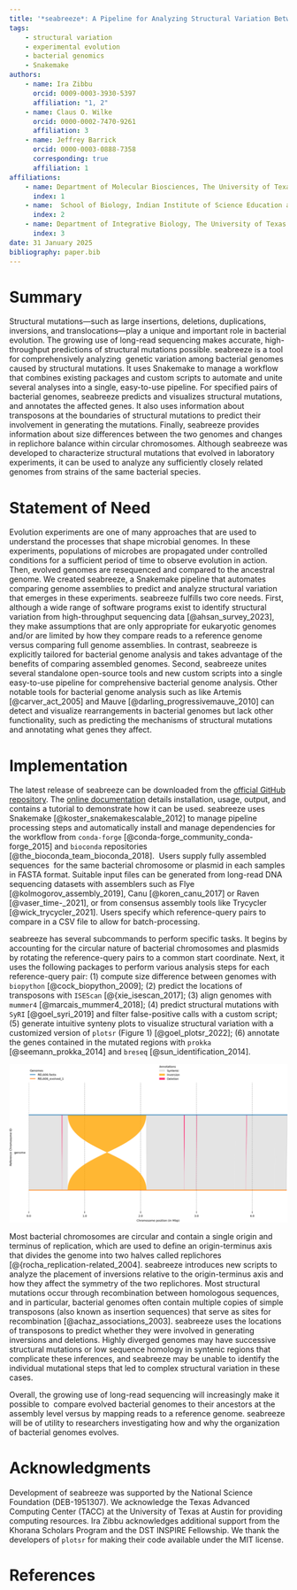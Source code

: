 ```yaml
---
title: '*seabreeze*: A Pipeline for Analyzing Structural Variation Between Bacterial Genome Assemblies'
tags:
	- structural variation
	- experimental evolution
	- bacterial genomics
	- Snakemake
authors:
	- name: Ira Zibbu
	  orcid: 0009-0003-3930-5397
	  affiliation: "1, 2"
	- name: Claus O. Wilke
	  orcid: 0000-0002-7470-9261
	  affiliation: 3
	- name: Jeffrey Barrick
	  orcid: 0000-0003-0888-7358
	  corresponding: true
	  affiliation: 1
affiliations:
	- name: Department of Molecular Biosciences, The University of Texas at Austin
	  index: 1
	- name:  School of Biology, Indian Institute of Science Education and Research, Thiruvananthapuram
	  index: 2
	- name: Department of Integrative Biology, The University of Texas at Austin
	  index: 3
date: 31 January 2025
bibliography: paper.bib
---
```


# Summary

Structural mutations—such as large insertions, deletions, duplications, inversions, and translocations—play a unique and important role in bacterial evolution. The growing use of long-read sequencing makes accurate, high-throughput predictions of structural mutations possible. seabreeze is a tool for comprehensively analyzing  genetic variation among bacterial genomes caused by structural mutations. It uses Snakemake to manage a workflow that combines existing packages and custom scripts to automate and unite several analyses into a single, easy-to-use pipeline. For specified pairs of bacterial genomes, seabreeze predicts and visualizes structural mutations, and annotates the affected genes. It also uses information about transposons at the boundaries of structural mutations to predict their involvement in generating the mutations. Finally, seabreeze provides information about size differences between the two genomes and changes in replichore balance within circular chromosomes. Although seabreeze was developed to characterize structural mutations that evolved in laboratory experiments, it can be used to analyze any sufficiently closely related genomes from strains of the same bacterial species.

# Statement of Need

Evolution experiments are one of many approaches that are used to understand the processes that shape microbial genomes. In these experiments, populations of microbes are propagated under controlled conditions for a sufficient period of time to observe evolution in action. Then, evolved genomes are resequenced and compared to the ancestral genome. We created seabreeze, a Snakemake pipeline that automates comparing genome assemblies to predict and analyze structural variation that emerges in these experiments. seabreeze fulfills two core needs. First, although a wide range of software programs exist to identify structural variation from high-throughput sequencing data [@ahsan_survey_2023], they make assumptions that are only appropriate for eukaryotic genomes and/or are limited by how they compare reads to a reference genome versus comparing full genome assemblies. In contrast, seabreeze is explicitly tailored for bacterial genome analysis and takes advantage of the benefits of comparing assembled genomes. Second, seabreeze unites several standalone open-source tools and new custom scripts into a single easy-to-use pipeline for comprehensive bacterial genome analysis. Other notable tools for bacterial genome analysis such as like Artemis [@carver_act_2005] and Mauve [@darling_progressivemauve_2010] can detect and visualize rearrangements in bacterial genomes but lack other functionality, such as predicting the mechanisms of structural mutations and annotating what genes they affect.

# Implementation

The latest release of seabreeze can be downloaded from the [official GitHub repository](https://github.com/barricklab/seabreeze). The [online documentation](https://barricklab.github.io/seabreeze/) details installation, usage, output, and contains a tutorial to demonstrate how it can be used. seabreeze uses Snakemake [@koster_snakemakescalable_2012] to manage pipeline processing steps and automatically install and manage dependencies for the workflow from `conda-forge` [@conda-forge_community_conda-forge_2015] and `bioconda` repositories [@the_bioconda_team_bioconda_2018].  Users supply fully assembled sequences  for the same bacterial chromosome or plasmid in each samples in FASTA format. Suitable input files can be generated from long-read DNA sequencing datasets with assemblers such as Flye [@kolmogorov_assembly_2019], Canu [@koren_canu_2017] or Raven [@vaser_time-\_2021], or from consensus assembly tools like Trycycler [@wick_trycycler_2021]. Users specify which reference-query pairs to compare in a CSV file to allow for batch-processing. 

seabreeze has several subcommands to perform specific tasks. It begins by accounting for the circular nature of bacterial chromosomes and plasmids by rotating the reference-query pairs to a common start coordinate. Next, it uses the following packages to perform various analysis steps for each reference-query pair: (1) compute size difference between genomes with `biopython` [@cock_biopython_2009]; (2) predict the locations of transposons with `ISEScan` [@{xie_isescan_2017]; (3) align genomes with `mummer4` [@marcais_mummer4_2018]; (4) predict structural mutations with `SyRI` [@goel_syri_2019] and filter false-positive calls with a custom script; (5) generate intuitive synteny plots to visualize structural variation with a customized version of `plotsr` (Figure 1) [@goel_plotsr_2022]; (6) annotate the genes contained in the mutated regions with `prokka` [@seemann_prokka_2014] and `breseq` [@sun_identification_2014]. 

![Synteny plot generated by seabreeze. This plot compares a simulated evolved genome (top, in blue) to its ancestor (bottom, in orange). Grey regions are syntenic (i.e., gene presence and order is preserved between both genomes). A single large inversion (orange ribbon) and several deletions (red ribbons) are visible.\label{fig1}](REL606_evolved_1.png)

Most bacterial chromosomes are circular and contain a single origin and terminus of replication, which are used to define an origin-terminus axis that divides the genome into two halves called replichores [@{rocha_replication-related_2004]. seabreeze introduces new scripts to analyze the placement of inversions relative to the origin-terminus axis and how they affect the symmetry of the two replichores. Most structural mutations occur through recombination between homologous sequences, and in particular, bacterial genomes often contain multiple copies of simple transposons (also known as insertion sequences) that serve as sites for recombination [@achaz_associations_2003]. seabreeze uses the locations of transposons to predict whether they were involved in generating inversions and deletions. Highly diverged genomes may have successive structural mutations or low sequence homology in syntenic regions that complicate these inferences, and seabreeze may be unable to identify the individual mutational steps that led to complex structural variation in these cases.

Overall, the growing use of long-read sequencing will increasingly make it possible to  compare evolved bacterial genomes to their ancestors at the assembly level versus by mapping reads to a reference genome. seabreeze will be of utility to researchers investigating how and why the organization of bacterial genomes evolves.


# Acknowledgments 

Development of seabreeze was supported by the National Science Foundation (DEB-1951307). We acknowledge the Texas Advanced Computing Center (TACC) at the University of Texas at Austin for providing computing resources. Ira Zibbu acknowledges additional support from the Khorana Scholars Program and the DST INSPIRE Fellowship. We thank the developers of `plotsr` for making their code available under the MIT license.

# References
